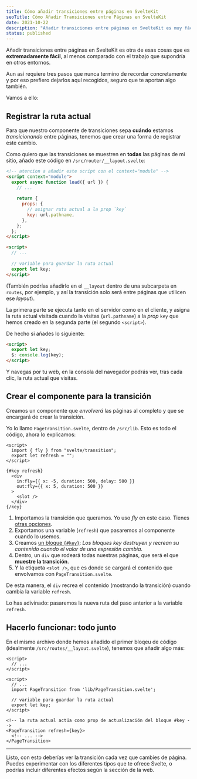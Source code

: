 ```yaml
---
title: Cómo añadir transiciones entre páginas en SvelteKit
seoTitle: Cómo Añadir Transiciones entre Páginas en SvelteKit
date: 2021-10-22
description: "Añadir transiciones entre páginas en SvelteKit es muy fácil respecto a otros entornos: controla los cambios de ruta y usa las opciones incluidas"
status: published
---
```


Añadir transiciones entre páginas en SvelteKit es otra de esas cosas que es **extremadamente fácil**, al menos comparado con el trabajo que supondría en otros entornos.

Aun así requiere tres pasos que nunca termino de recordar concretamente y por eso prefiero dejarlos aquí recogidos, seguro que te aportan algo también.

Vamos a ello:

## Registrar la ruta actual

Para que nuestro componente de transiciones sepa **cuándo** estamos *transicionando* entre páginas, tenemos que crear una forma de registrar este cambio.

Como quiero que las transiciones se muestren en **todas** las páginas de mi sitio, añado este código en `/src/router/__layout.svelte`:

```html
<!-- atencion a añadir este script con el context="module" -->
<script context="module">
  export async function load({ url }) {
    // ...
    
    return {
      props: {
        // asignar ruta actual a la prop `key`
        key: url.pathname,
      },
    };
  };
</script>

<script>
  // ...
  
  // variable para guardar la ruta actual
  export let key;
</script>
```

(También podrías añadirlo en el `__layout` dentro de una subcarpeta en `routes`, por ejemplo, y así la transición solo será entre páginas que utilicen ese *layout*).

La primera parte se ejecuta tanto en el servidor como en el cliente, y asigna la ruta actual visitada cuando la visitas (`url.pathname`) a la *prop* `key` que hemos creado en la segunda parte (el segundo `<script>`).

De hecho si añades lo siguiente:

```html
<script>
  export let key;
  $: console.log(key);
</script>
```

Y navegas por tu web, en la consola del navegador podrás ver, tras cada clic, la ruta actual que visitas.

## Crear el componente para la transición

Creamos un componente que *envolverá* las páginas al completo y que se encargará de crear la transición.

Yo lo llamo `PageTransition.svelte`, dentro de `/src/lib`. Esto es todo el código, ahora lo explicamos:

```svelte
<script>
  import { fly } from "svelte/transition";
  export let refresh = "";
</script>

{#key refresh}
  <div
    in:fly={{ x: -5, duration: 500, delay: 500 }}
    out:fly={{ x: 5, duration: 500 }}
  >
    <slot />
  </div>
{/key}
```

1. Importamos la transición que queramos. Yo uso *fly* en este caso. Tienes [otras opciones](https://svelte.dev/tutorial/transition).
2. Exportamos una variable (`refresh`) que pasaremos al componente cuando lo usemos.
3. Creamos [un bloque `{#key}`](https://svelte.dev/tutorial/key-blocks): *Los bloques key destruyen y recrean su contenido cuando el valor de una expresión cambia*.
4. Dentro, un `div` que rodeará todas nuestras páginas, que será el que **muestre la transición**.
5. Y la etiqueta `<slot />`, que es donde se cargará el contenido que envolvamos con `PageTransition.svelte`.

De esta manera, el `div` recrea el contenido (mostrando la transición) cuando cambia la variable `refresh`.

Lo has adivinado: pasaremos la nueva ruta del paso anterior a la variable `refresh`.

## Hacerlo funcionar: todo junto

En el mismo archivo donde hemos añadido el primer bloqeu de código (idealmente `/src/routes/__layout.svelte`), tenemos que añadir algo más:

```svelte
<script>
  // ...
</script>

<script>
  // ...
  import PageTransition from 'lib/PageTransition.svelte';
  
  // variable para guardar la ruta actual
  export let key;
</script>

<!-- la ruta actual actúa como prop de actualización del bloque #key -->
<PageTransition refresh={key}>
  <!-- ... -->
</PageTransition>
```

---

Listo, con esto deberías ver la transición cada vez que cambies de página. Puedes experimentar con los diferentes tipos que te ofrece Svelte, o podrías incluir diferentes efectos según la sección de la web.
